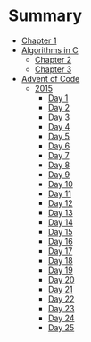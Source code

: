 # Summary

- [Chapter 1](./chapter_1.md)
- [Algorithms in C]()
  - [Chapter 2](./algortihms_in_c/chapter_2.md)
  - [Chapter 3](./algortihms_in_c/chapter_3.md)
- [Advent of Code]()
  - [2015]()
      - [Day 1](./advent_of_code/2015/day_1.md)
	  - [Day 2](./advent_of_code/2015/day_2.md)
	  - [Day 3](./advent_of_code/2015/day_3.md)
	  - [Day 4](./advent_of_code/2015/day_4.md)
	  - [Day 5](./advent_of_code/2015/day_5.md)
	  - [Day 6](./advent_of_code/2015/day_6.md)
	  - [Day 7](./advent_of_code/2015/day_7.md)
	  - [Day 8](./advent_of_code/2015/day_8.md)
	  - [Day 9](./advent_of_code/2015/day_9.md)
	  - [Day 10](./advent_of_code/2015/day_10.md)
	  - [Day 11](./advent_of_code/2015/day_11.md)
	  - [Day 12](./advent_of_code/2015/day_12.md)
	  - [Day 13]()
	  - [Day 14]()
	  - [Day 15]()
	  - [Day 16]()
	  - [Day 17]()
	  - [Day 18]()
	  - [Day 19]()
	  - [Day 20]()
	  - [Day 21]()
	  - [Day 22]()
	  - [Day 23]()
	  - [Day 24]()
	  - [Day 25]()
